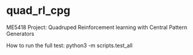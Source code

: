 # quad_rl_cpg
ME5418 Project: Quadruped Reinforcement learning with Central Pattern Generators

How to run the full test:
python3 -m scripts.test_all
